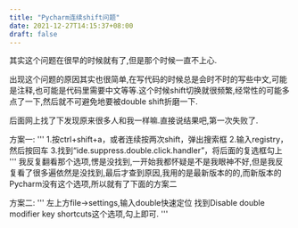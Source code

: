 ```yaml
---
title: "Pycharm连续shift问题"
date: 2021-12-27T14:15:37+08:00
draft: false
---
```


其实这个问题在很早的时候就有了,但是那个时候一直不上心.

出现这个问题的原因其实也很简单,在写代码的时候总是会时不时的写些中文,可能是注释,也可能是代码里需要中文等等.这个时候shift切换就很频繁,经常性的可能多点了一下,然后就不可避免地要被double shift折磨一下.

后面网上找了下发现原来很多人和我一样嘛.直接说结果吧,第一次失败了.

方案一:
'''
1.按ctrl+shift+a，或者连续按两次shift，弹出搜索框
2.输入registry，然后按回车
3.找到“ide.suppress.double.click.handler”，将后面的复选框勾上
'''
我反复翻看那个选项,愣是没找到,一开始我都怀疑是不是我眼神不好,但是我反复看了很多遍依然是没找到,最后才查到原因,我用的是最新版本的的,而新版本的Pycharm没有这个选项,所以就有了下面的方案二

方案二:
'''
左上方file->settings,输入double快速定位
找到Disable double modifier key shortcuts这个选项,勾上即可.
'''